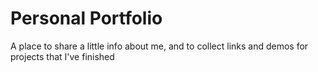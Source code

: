 # Personal Portfolio
A place to share a little info about me, and to collect links and demos for projects that I've finished